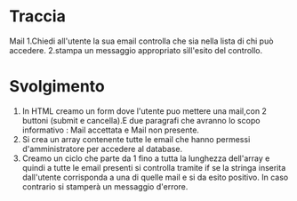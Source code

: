 # Traccia
Mail
1.Chiedi all'utente la sua email controlla che sia nella lista di chi può accedere. 
2.stampa un messaggio appropriato sìll'esito del controllo.

# Svolgimento 
1. In HTML creamo un form dove l'utente puo mettere una mail,con 2 buttoni (submit e cancella).E due paragrafi che avranno lo scopo informativo : Mail accettata e Mail non presente.
2. Si crea un array contenente tutte le email che hanno permessi d'amministratore per
accedere al database.
3. Creamo un ciclo che parte da 1 fino a tutta la lunghezza dell'array e quindi a tutte
le email presenti si controlla tramite if se la stringa inserita dall'utente corrisponda a una di quelle mail e si da esito positivo.
 In caso contrario si stamperà un messaggio d'errore.